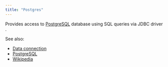 ```yaml
---
title: "Postgres"
---
```


Provides access to [PostgreSQL](https://www.postgresql.org/) database using SQL queries via JDBC driver .

See also:

* [Data connection](../data-connection.md)
* [PostgreSQL](https://www.postgresql.org/)
* [Wikipedia](https://en.wikipedia.org/wiki/PostgreSQL)
